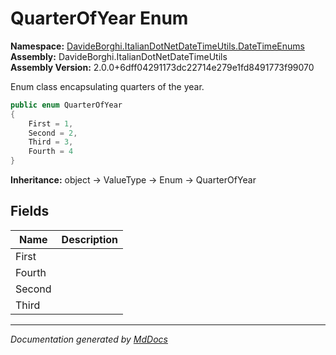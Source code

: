 ﻿<!--  
  <auto-generated>   
    The contents of this file were generated by a tool.  
    Changes to this file may be list if the file is regenerated  
  </auto-generated>   
-->

# QuarterOfYear Enum

**Namespace:** [DavideBorghi.ItalianDotNetDateTimeUtils.DateTimeEnums](../index.md)  
**Assembly:** DavideBorghi.ItalianDotNetDateTimeUtils  
**Assembly Version:** 2.0.0+6dff04291173dc22714e279e1fd8491773f99070

Enum class encapsulating quarters of the year.

```csharp
public enum QuarterOfYear
{
    First = 1,
    Second = 2,
    Third = 3,
    Fourth = 4
}
```

**Inheritance:** object → ValueType → Enum → QuarterOfYear

## Fields

| Name   | Description |
| ------ | ----------- |
| First  |             |
| Fourth |             |
| Second |             |
| Third  |             |

___

*Documentation generated by [MdDocs](https://github.com/ap0llo/mddocs)*
